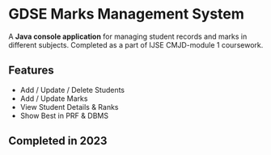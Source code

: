 # GDSE Marks Management System

A **Java console application** for managing student records and marks in different subjects.
Completed as a part of IJSE CMJD-module 1 coursework.

## Features
- Add / Update / Delete Students  
- Add / Update Marks  
- View Student Details & Ranks  
- Show Best in PRF & DBMS  
<!--
## Preview
![Preview](images/preview.png)-->

## Completed in 2023
